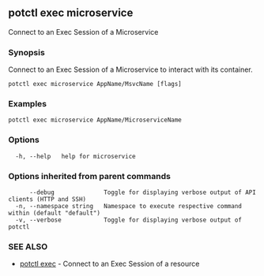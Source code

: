 ## potctl exec microservice

Connect to an Exec Session of a Microservice

### Synopsis

Connect to an Exec Session of a Microservice to interact with its container.

```
potctl exec microservice AppName/MsvcName [flags]
```

### Examples

```
potctl exec microservice AppName/MicroserviceName
```

### Options

```
  -h, --help   help for microservice
```

### Options inherited from parent commands

```
      --debug              Toggle for displaying verbose output of API clients (HTTP and SSH)
  -n, --namespace string   Namespace to execute respective command within (default "default")
  -v, --verbose            Toggle for displaying verbose output of potctl
```

### SEE ALSO

* [potctl exec](potctl_exec.md)	 - Connect to an Exec Session of a resource



